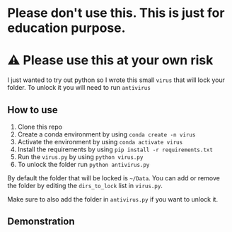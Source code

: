 # Please don't use this. This is just for education purpose.

# :warning: Please use this at your own risk

I just wanted to try out python so I wrote this small `virus` that will lock your folder. To unlock it you will need to run `antivirus`

## How to use

1. Clone this repo
1. Create a conda environment by using `conda create -n virus`
1. Activate the environment by using `conda activate virus`
1. Install the requirements by using `pip install -r requirements.txt`
1. Run the `virus.py` by using `python virus.py`
1. To unlock the folder run `python antivirus.py`

By default the folder that will be locked is `~/Data`. You can add or remove the folder by editing the `dirs_to_lock` list in `virus.py`.

Make sure to also add the folder in `antivirus.py` if you want to unlock it.

## Demonstration
